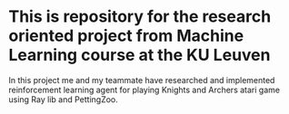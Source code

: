 # This is repository for the research oriented project from Machine Learning course at the KU Leuven

In this project me and my teammate have researched and implemented reinforcement learning agent for playing Knights and Archers atari game using Ray lib and PettingZoo.
